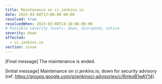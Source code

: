 ```yaml
---
title: Maintenance on ci.jenkins.io
date: 2023-03-08T13:00:00-00:00
resolved: true
resolvedWhen: 2023-03-08T14:10:00-00:00
# Possible severity levels: down, disrupted, notice
severity: down
affected:
  - ci.jenkins.io
section: issue
---
```


[Final message]
The maintenance is ended.

[Initial message]
Maintenance on ci.jenkins.io, down for security advisory (ref. <https://groups.google.com/g/jenkinsci-advisories/c/RmkqB1wAY14>).
